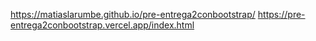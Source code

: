 https://matiaslarumbe.github.io/pre-entrega2conbootstrap/
https://pre-entrega2conbootstrap.vercel.app/index.html
